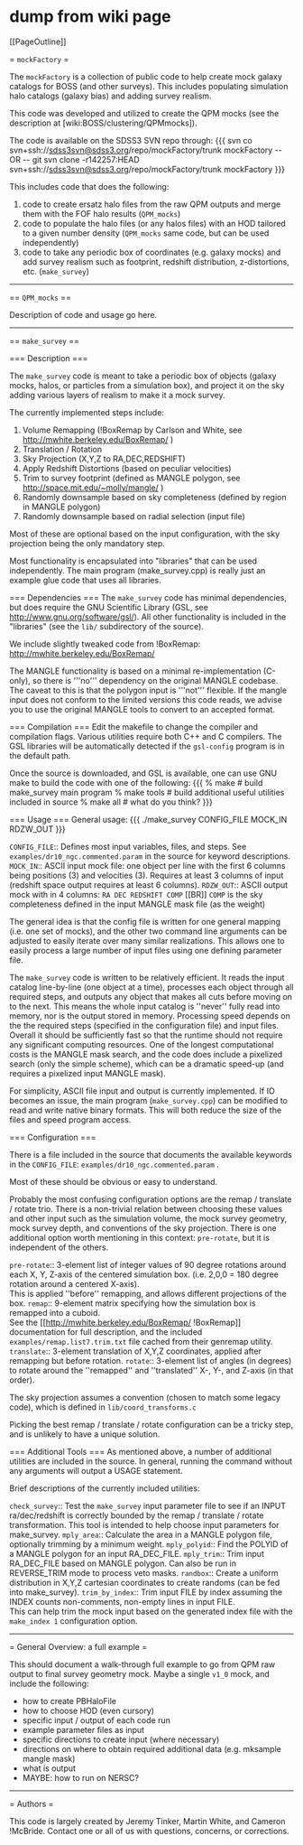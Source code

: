 # dump from wiki page

[[PageOutline]]

= `mockFactory` =

The `mockFactory` is a collection of public code to help create mock galaxy catalogs for BOSS (and other surveys). This includes populating simulation halo catalogs (galaxy bias) and adding survey realism.

This code was developed and utilized to create the QPM mocks (see the description at [wiki:BOSS/clustering/QPMmocks]).

The code is available on the SDSS3 SVN repo through:
{{{
 svn co svn+ssh://sdss3svn@sdss3.org/repo/mockFactory/trunk mockFactory
 -- OR --
 git svn clone -r142257:HEAD svn+ssh://sdss3svn@sdss3.org/repo/mockFactory/trunk mockFactory 
}}}


This includes code that does the following: 
 1. code to create ersatz halo files from the raw QPM outputs and merge them with the FOF halo results (`QPM_mocks`)
 2. code to populate the halo files (or any halos files) with an HOD tailored to a given number density (`QPM_mocks` same code, but can be used independently)
 3. code to take any periodic box of coordinates (e.g. galaxy mocks) and add survey realism such as footprint, redshift distribution, z-distortions, etc. (`make_survey`)

-----

== `QPM_mocks` ==

Description of code and usage go here.

-----

== `make_survey` == 

=== Description === 

The `make_survey` code is meant to take a periodic box of objects (galaxy mocks, halos, or particles from a simulation box), and project it on the sky adding various layers of realism to make it a mock survey.

The currently implemented steps include: 
 1. Volume Remapping (!BoxRemap by Carlson and White, see http://mwhite.berkeley.edu/BoxRemap/ )
 2. Translation / Rotation 
 3. Sky Projection (X,Y,Z to RA,DEC,REDSHIFT)
 4. Apply Redshift Distortions (based on peculiar velocities) 
 5. Trim to survey footprint (defined as MANGLE polygon, see http://space.mit.edu/~molly/mangle/ )
 6. Randomly downsample based on sky completeness (defined by region in MANGLE polygon) 
 7. Randomly downsample based on radial selection (input file) 

Most of these are optional based on the input configuration, with the sky projection being the only mandatory step.

Most functionality is encapsulated into "libraries" that can be used independently. The main program (make_survey.cpp) is really just an example glue code that uses all libraries.  


=== Dependencies === 
The `make_survey` code has minimal dependencies, but does require the GNU Scientific Library (GSL, see http://www.gnu.org/software/gsl/).  All other functionality is included in the "libraries" (see the `lib/` subdirectory of the source). 

We include slightly tweaked code from !BoxRemap: http://mwhite.berkeley.edu/BoxRemap/

The MANGLE functionality is based on a minimal re-implementation (C-only), so there is '''no''' dependency on the original MANGLE codebase. The caveat to this is that the polygon input is '''not''' flexible.  If the mangle input does not conform to the limited versions this code reads, we advise you to use the original MANGLE tools to convert to an accepted format.

=== Compilation === 
Edit the makefile to change the compiler and compilation flags. Various utilities require both C++ and C compilers. The GSL libraries will be automatically detected if the `gsl-config` program is in the default path.  

Once the source is downloaded, and GSL is available, one can use GNU make to build the code with one of the following:
{{{
 % make        # build make_survey main program 
 % make tools  # build additional useful utilities included in source 
 % make all    # what do you think? 
}}}


=== Usage === 
General usage: 
{{{
  ./make_survey  CONFIG_FILE  MOCK_IN  RDZW_OUT
}}}

 `CONFIG_FILE`:: 
    Defines most input variables, files, and steps. See `examples/dr10_ngc.commented.param` in the source for keyword descriptions.
 `MOCK_IN`::
    ASCII input mock file: one object per line with the first 6 columns being positions (3) and velocities (3).
    Requires at least 3 columns of input (redshift space output requires at least 6 columns).
 `RDZW_OUT`::
    ASCII output mock with in 4 columns: `RA DEC REDSHIFT COMP` [[BR]]
    `COMP` is the sky completeness defined in the input MANGLE mask file (as the weight) 

The general idea is that the config file is written for one general mapping (i.e. one set of mocks), and the other two command line arguments can be adjusted to easily iterate over many similar realizations.  This allows one to easily process a large number of input files using one defining parameter file. 

The `make_survey` code is written to be relatively efficient. It reads the input catalog line-by-line (one object at a time), processes each object through all required steps, and outputs any object that makes all cuts before moving on to the next. This means the whole input catalog is ''never'' fully read into memory, nor is the output stored in memory.  Processing speed depends on the the required steps (specified in the configuration file) and input files. Overall it should be sufficiently fast so that the runtime should not require any significant computing resources. One of the longest computational costs is the MANGLE mask search, and the code does include a pixelized search (only the simple scheme), which can be a dramatic speed-up (and requires a pixelized input MANGLE mask). 

For simplicity, ASCII file input and output is currently implemented. If IO becomes an issue, the main program (`make_survey.cpp`) can be modified to read and write native binary formats. This will both reduce the size of the files and speed program access.   

=== Configuration ===

There is a file included in the source that documents the available keywords in the `CONFIG_FILE`: `examples/dr10_ngc.commented.param` .

Most of these should be obvious or easy to understand.

Probably the most confusing configuration options are the remap / translate / rotate trio.  There is a non-trivial relation between choosing these values and other input such as the simulation volume, the mock survey geometry, mock survey depth, and conventions of the sky projection.  There is one additional option worth mentioning in this context: `pre-rotate`, but it is independent of the others. 

 `pre-rotate`:: 
    3-element list of integer values of 90 degree rotations around each X, Y, Z-axis of the centered simulation box. 
    (i.e. 2,0,0 = 180 degree rotation around a centered X-axis).  
    This is applied ''before'' remapping, and allows different projections of the box.
 `remap`:: 
    9-element matrix specifying how the simulation box is remapped into a cuboid.  
    See the [[http://mwhite.berkeley.edu/BoxRemap/ !BoxRemap]] documentation for full description, 
    and the included `examples/remap.list7.trim.txt` file cached from their genremap utility.
 `translate`:: 
    3-element translation of X,Y,Z coordinates, applied after remapping but before rotation.
 `rotate`::
    3-element list of angles (in degrees) to rotate around the ''remapped'' and ''translated'' X-, Y-, and Z-axis (in that order).

The sky projection assumes a convention (chosen to match some legacy code), which is defined in `lib/coord_transforms.c`

Picking the best remap / translate / rotate configuration can be a tricky step, and is unlikely to have a unique solution.

=== Additional Tools === 
As mentioned above, a number of additional utilities are included in the source. In general, running the command without any arguments will output a USAGE statement. 

Brief descriptions of the currently included utilities: 

 `check_survey`::
    Test the `make_survey` input parameter file to see if an INPUT ra/dec/redshift is correctly bounded by the remap / translate / rotate transformation.
    This tool is intended to help choose input parameters for make_survey. 
 `mply_area`:: 
    Calculate the area in a MANGLE polygon file, optionally trimming by a minimum weight.
 `mply_polyid`::
    Find the POLYID of a MANGLE polygon for an input RA_DEC_FILE.
 `mply_trim`::
    Trim input RA_DEC_FILE based on MANGLE polygon. Can also be run in REVERSE_TRIM mode to process veto masks. 
 `randbox`:: 
    Create a uniform distribution in X,Y,Z cartesian coordinates to create randoms (can be fed into make_survey).
 `trim_by_index`::
    Trim input FILE by index assuming the INDEX counts non-comments, non-empty lines in input FILE.  
    This can help trim the mock input based on the generated index file with the `make_index 1` configuration option. 

-----

= General Overview: a full example =

This should document a walk-through full example to go from QPM raw output to final survey geometry mock. Maybe a single `v1_0` mock, and include the following: 
 * how to create PBHaloFile
 * how to choose HOD (even cursory) 
 * specific input / output of each code run
 * example parameter files as input 
 * specific directions to create input (where necessary) 
 * directions on where to obtain required additional data (e.g. mksample mangle mask)
 * what is output
 * MAYBE: how to run on NERSC?

-----

= Authors = 

This code is largely created by Jeremy Tinker, Martin White, and Cameron !McBride.  Contact one or all of us with questions, concerns, or corrections.   
